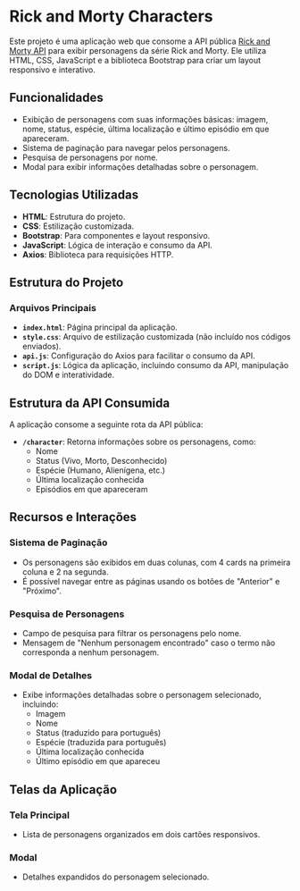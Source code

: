 # Rick and Morty Characters

Este projeto é uma aplicação web que consome a API pública [Rick and Morty API](https://rickandmortyapi.com/) para exibir personagens da série Rick and Morty. Ele utiliza HTML, CSS, JavaScript e a biblioteca Bootstrap para criar um layout responsivo e interativo.

## Funcionalidades

- Exibição de personagens com suas informações básicas: imagem, nome, status, espécie, última localização e último episódio em que apareceram.
- Sistema de paginação para navegar pelos personagens.
- Pesquisa de personagens por nome.
- Modal para exibir informações detalhadas sobre o personagem.

## Tecnologias Utilizadas

- **HTML**: Estrutura do projeto.
- **CSS**: Estilização customizada.
- **Bootstrap**: Para componentes e layout responsivo.
- **JavaScript**: Lógica de interação e consumo da API.
- **Axios**: Biblioteca para requisições HTTP.

## Estrutura do Projeto

### Arquivos Principais

- **`index.html`**: Página principal da aplicação.
- **`style.css`**: Arquivo de estilização customizada (não incluído nos códigos enviados).
- **`api.js`**: Configuração do Axios para facilitar o consumo da API.
- **`script.js`**: Lógica da aplicação, incluindo consumo da API, manipulação do DOM e interatividade.

## Estrutura da API Consumida

A aplicação consome a seguinte rota da API pública:
- **`/character`**: Retorna informações sobre os personagens, como:
  - Nome
  - Status (Vivo, Morto, Desconhecido)
  - Espécie (Humano, Alienígena, etc.)
  - Última localização conhecida
  - Episódios em que apareceram

## Recursos e Interações

### Sistema de Paginação
- Os personagens são exibidos em duas colunas, com 4 cards na primeira coluna e 2 na segunda.
- É possível navegar entre as páginas usando os botões de "Anterior" e "Próximo".

### Pesquisa de Personagens
- Campo de pesquisa para filtrar os personagens pelo nome.
- Mensagem de "Nenhum personagem encontrado" caso o termo não corresponda a nenhum personagem.

### Modal de Detalhes
- Exibe informações detalhadas sobre o personagem selecionado, incluindo:
  - Imagem
  - Nome
  - Status (traduzido para português)
  - Espécie (traduzida para português)
  - Última localização conhecida
  - Último episódio em que apareceu

## Telas da Aplicação

### Tela Principal
- Lista de personagens organizados em dois cartões responsivos.

### Modal
- Detalhes expandidos do personagem selecionado.
